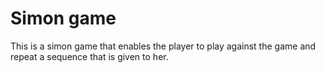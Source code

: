 # Simon game

This is a simon game that enables the player to play against the game and repeat a sequence that is given to her.
